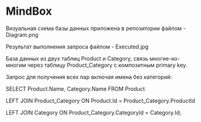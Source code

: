 # MindBox
Визуальная схема базы данных приложена в репозитории файлом - Diagram.png

Результат выполнения запроса файлом - Executed.jpg

База данных из двух таблиц Product и Category, связь многие-ко-многим через таблицу Product_Category с композитным primary key.

Запрос для получения всех пар включая имена без категорий:


SELECT Product.Name, Category.Name FROM Product

LEFT JOIN Product_Category ON Product.Id = Product_Category.ProductId

LEFT JOIN Category ON Product_Category.CategoryId = Category.Id;
